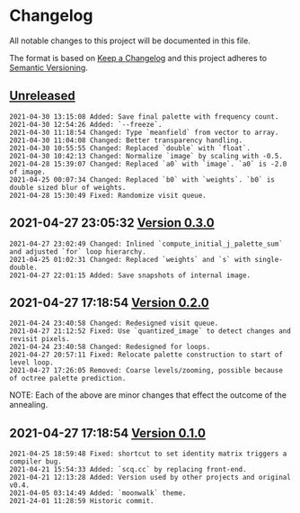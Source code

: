 # Changelog

All notable changes to this project will be documented in this file.

The format is based on [Keep a Changelog](http://keepachangelog.com/en/1.0.0/)
and this project adheres to [Semantic Versioning](http://semver.org/spec/v2.0.0.html).

## [Unreleased]

```
2021-04-30 13:15:08 Added: Save final palette with frequency count.
2021-04-30 12:54:26 Added: `--freeze`.
2021-04-30 11:18:54 Changed: Type `meanfield` from vector to array. 
2021-04-30 11:04:08 Changed: Better transparency handling.
2021-04-30 10:55:55 Changed: Replaced `double` with `float`.
2021-04-30 10:42:13 Changed: Normalize `image` by scaling with -0.5.  
2021-04-28 15:39:07 Changed: Replaced `a0` with `image`. `a0` is -2.0 of image.
2021-04-25 00:07:34 Changed: Replaced `b0` with `weights`. `b0` is double sized blur of weights.
2021-04-28 15:30:49 Fixed: Randomize visit queue. 
```

## 2021-04-27 23:05:32 [Version 0.3.0]

```
2021-04-27 23:02:49 Changed: Inlined `compute_initial_j_palette_sum` and adjusted `for` loop hierarchy.
2021-04-25 01:02:31 Changed: Replaced `weights` and `s` with single-double.
2021-04-27 22:01:15 Added: Save snapshots of internal image. 
```

## 2021-04-27 17:18:54 [Version 0.2.0]

```
2021-04-24 23:40:58 Changed: Redesigned visit queue.
2021-04-27 21:12:52 Fixed: Use `quantized_image` to detect changes and revisit pixels.
2021-04-24 23:40:58 Changed: Redesigned for loops.
2021-04-27 20:57:11 Fixed: Relocate palette construction to start of level loop.
2021-04-27 17:26:05 Removed: Coarse levels/zooming, possible because of octree palette prediction.
```

NOTE: Each of the above are minor changes that effect the outcome of the annealing.

## 2021-04-27 17:18:54 [Version 0.1.0]

```
2021-04-25 18:59:48 Fixed: shortcut to set identity matrix triggers a compiler bug.
2021-04-21 15:54:33 Added: `scq.cc` by replacing front-end.
2021-04-21 12:13:28 Added: Version used by other projects and original v0.4.
2021-04-05 03:14:49 Added: `moonwalk` theme.
2021-24-01 11:28:59 Historic commit.
```

[Unreleased]: https://github.com/xyzzy/scq/compare/v0.3.0...HEAD
[Version 0.3.0]: https://github.com/xyzzy/scq/compare/v0.2.0...v0.3.0
[Version 0.2.0]: https://github.com/xyzzy/scq/compare/v0.1.0...v0.2.0
[Version 0.1.0]: https://github.com/xyzzy/scq/tree/v0.1.0
